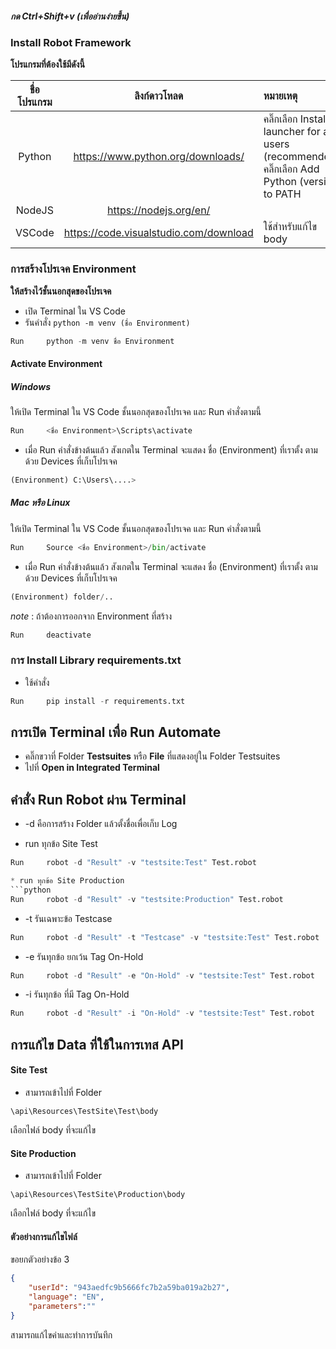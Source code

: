 ##### กด Ctrl+Shift+v (เพื่ออ่านง่ายขึ้น)

###  **Install Robot Framework**

__โปรแกรมที่ต้องใช้มีดังนี้__

|ชื่อโปรแกรม|ลิงก์ดาวโหลด|หมายเหตุ|
| :----: | :----: | :---- |
|Python|https://www.python.org/downloads/|คลิ๊กเลือก Install launcher for all users (recommended) <br> คลิ๊กเลือก Add Python (versin) to PATH |
|NodeJS|https://nodejs.org/en/|
|VSCode|https://code.visualstudio.com/download|ใช้สำหรับแก้ไข body|

### การสร้างโปรเจค **Environment**

__ให้สร้างไว้ชั้นนอกสุดของโปรเจค__
* เปิด Terminal ใน VS Code
* รันคำสั่ง `python -m venv (ชื่อ Environment)` 

```python
Run     python -m venv ชื่อ Environment
```

#### Activate Environment 
##### Windows 
  
  ให้เปิด Terminal ใน VS Code ชั้นนอกสุดของโปรเจค  และ Run คำสั่งตามนี้

```python
Run     <ชื่อ Environment>\Scripts\activate
```
* เมื่อ Run คำสั่งข้างต้นแล้ว สังเกตใน Terminal จะแสดง ชื่อ (Environment) ที่เราตั้ง ตามด้วย Devices ที่เก็บโปรเจค
```python
(Environment) C:\Users\....>
```
##### Mac หรือ Linux
  
  ให้เปิด Terminal ใน VS Code ชั้นนอกสุดของโปรเจค  และ Run คำสั่งตามนี้

```python
Run     Source <ชื่อ Environment>/bin/activate
```
* เมื่อ Run คำสั่งข้างต้นแล้ว สังเกตใน Terminal จะแสดง ชื่อ (Environment) ที่เราตั้ง ตามด้วย Devices ที่เก็บโปรเจค
```python
(Environment) folder/..
```

*note* :  ถ้าต้องการออกจาก Environment ที่สร้าง
```python
Run     deactivate
```

### การ Install Library **requirements.txt**  
* ใช้คำสั่ง
```python
Run     pip install -r requirements.txt
```

## การเปิด Terminal เพื่อ Run Automate
* คลิ๊กขวาที่ Folder **Testsuites** หรือ **File** ที่แสดงอยู่ใน Folder Testsuites
* ไปที่ **Open in Integrated Terminal**
## คำสั่ง Run Robot ผ่าน Terminal

* -d    คือการสร้าง Folder แล้วตั้งชื่อเพื่อเก็บ Log

* run ทุกข้อ Site Test
```python
Run     robot -d "Result" -v "testsite:Test" Test.robot

* run ทุกข้อ Site Production
```python
Run     robot -d "Result" -v "testsite:Production" Test.robot
```

* -t    รันเฉพาะข้อ Testcase
```python
Run     robot -d "Result" -t "Testcase" -v "testsite:Test" Test.robot
```

* -e    รันทุกข้อ ยกเว้น Tag On-Hold

```python
Run     robot -d "Result" -e "On-Hold" -v "testsite:Test" Test.robot
```
* -i    รันทุกข้อ ที่มี Tag On-Hold
```python
Run     robot -d "Result" -i "On-Hold" -v "testsite:Test" Test.robot
```

## การแก้ไข Data ที่ใช้ในการเทส API

#### Site Test 
* สามารถเข้าไปที่ Folder 
```command
\api\Resources\TestSite\Test\body
```
เลือกไฟล์ body ที่จะแก้ไข


#### Site Production 
* สามารถเข้าไปที่ Folder 
```command
\api\Resources\TestSite\Production\body
```
เลือกไฟล์ body ที่จะแก้ไข

#### ตัวอย่างการแก้ไขไฟล์

ขอยกตัวอย่างข้อ 3 

```json
{
    "userId": "943aedfc9b5666fc7b2a59ba019a2b27",
    "language": "EN",
    "parameters":""
}
```
สามารถแก้ไขค่าและทำการบันทึก
